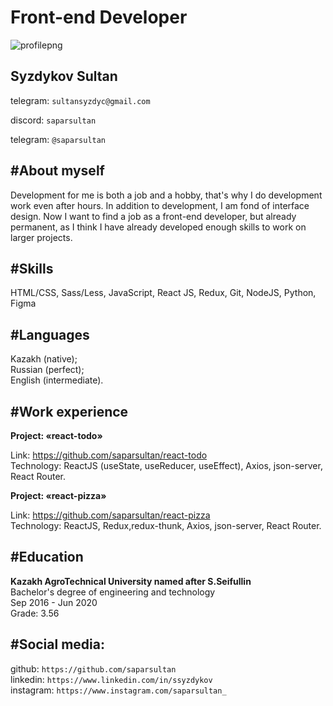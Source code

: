 # Front-end Developer

![profilepng](https://user-images.githubusercontent.com/38001011/159026197-82ff6c9a-81da-4a58-aae8-716f68a6508f.png)
## Syzdykov Sultan

telegram: `sultansyzdyc@gmail.com`

discord: `saparsultan`

telegram: `@saparsultan`

## #About myself

Development for me is both a job and a hobby, that's why I do development work even after hours. In addition to development, I am fond of interface design. Now I want to find a job as a front-end developer, but already permanent, as I think I have already developed enough skills to work on larger projects.

## #Skills

HTML/CSS, Sass/Less, JavaScript, React JS, Redux, Git, NodeJS, Python, Figma
 
## #Languages
 
Kazakh (native);\
Russian (perfect);\
English (intermediate).
 
## #Work experience
 
**Project: «react-todo»**
 
Link: https://github.com/saparsultan/react-todo \
Technology: ReactJS (useState, useReducer, useEffect), Axios, json-server, React Router.
  
**Project: «react-pizza»**
 
Link: https://github.com/saparsultan/react-pizza \
Technology: ReactJS, Redux,redux-thunk, Axios, json-server, React Router.
 
## #Education
 
**Kazakh AgroTechnical University named after S.Seifullin**\
Bachelor's degree of engineering and technology\
Sep 2016 - Jun 2020\
Grade: 3.56

## #Social media:

github: `https://github.com/saparsultan`\
linkedin: `https://www.linkedin.com/in/ssyzdykov`\
instagram: `https://www.instagram.com/saparsultan_`
